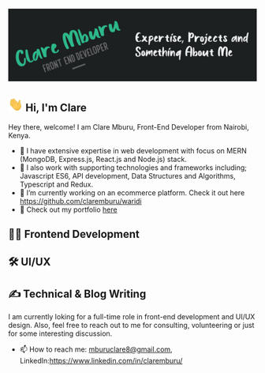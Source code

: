 ![Header](https://github.com/claremburu/claremburu/blob/main/readme-header.jpg)

## <img src="https://github.com/claremburu/claremburu/blob/main/wave.gif" width="30px"> Hi, I'm Clare

Hey there, welcome!
I am Clare Mburu, Front-End Developer from Nairobi, Kenya.
  
- 👯 I have extensive expertise in web development with focus on MERN (MongoDB, Express.js, React.js and Node.js) stack.
- 💬 I also work with supporting technologies and frameworks including; Javascript ES6, API development, Data Structures and Algorithms, Typescript and Redux.
- 🔭 I’m currently working on an ecommerce platform. Check it out here https://github.com/claremburu/waridi
- 🌱 Check out my portfolio [here](https://claremburu.netlify.app/)

## 👩‍💻 Frontend Development
## 🛠️ UI/UX 
## ✍️ Technical & Blog Writing

I am currently loking for a full-time role in front-end development and UI/UX design. 
Also, feel free to reach out to me for consulting, volunteering or just for some interesting discussion.

- 📫 How to reach me: mburuclare8@gmail.com, LinkedIn:https://www.linkedin.com/in/claremburu/
